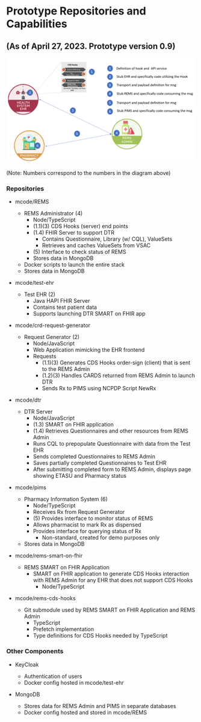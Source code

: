 # Prototype Repositories and Capabilities

## (As of April 27, 2023. Prototype version 0.9)

![](./prototype-images/layout.png)

(Note: <a>Numbers</a> correspond to the numbers in the diagram above)

### Repositories

- mcode/REMS
    * REMS Administrator <a>(4)</a>
        + Node/TypeScript
        + <a>(1.1)(3)</a> CDS Hooks (server) end points
        + <a>(1.4)</a> FHIR Server to support DTR
            + Contains Questionnaire, Library (w/ CQL), ValueSets
            + Retrieves and caches ValueSets from VSAC
        + <a>(5)</a> Interface to check status of REMS
        +   Stores data in MongoDB
    * Docker scripts to launch the entire stack
    * Stores data in MongoDB

- mcode/test-ehr
    * Test EHR <a>(2)</a>
        + Java HAPI FHIR Server
        + Contains test patient data
        + Supports launching DTR SMART on FHIR app

- mcode/crd-request-generator
    * Request Generator <a>(2)</a>
        + Node/JavaScript
        + Web Application mimicking the EHR frontend
        + Requests
            + <a>(1.1)(3)</a> Generates CDS Hooks order-sign (client) that is sent to the REMS Admin
            + <a>(1.2)(3)</a> Handles CARDS returned from REMS Admin to launch DTR
            + Sends Rx to PIMS using NCPDP Script NewRx

- mcode/dtr
    * DTR Server
        + Node/JavaScript
        + <a>(1.3)</a> SMART on FHIR application
        + <a>(1.4)</a> Retrieves Questionnaires and other resources from REMS Admin
        + Runs CQL to prepopulate Questionnaire with data from the Test EHR
        + Sends completed Questionnaires to REMS Admin
        + Saves partially completed Questionnaires to Test EHR
        + After submitting completed form to REMS Admin, displays page showing ETASU and Pharmacy status

- mcode/pims
    * Pharmacy Information System <a>(6)</a>
        + Node/TypeScript
        + Receives Rx from Request Generator
        + <a>(5)</a> Provides interface to monitor status of REMS
        + Allows pharmacist to mark Rx as dispensed
        + Provides interface for querying status of Rx
            + Non-standard, created for demo purposes only
    * Stores data in MongoDB

- mcode/rems-smart-on-fhir
    * REMS SMART on FHIR Application
        + SMART on FHIR application to generate CDS Hooks interaction with REMS Admin for any EHR that does not support CDS Hooks
            + Node/TypeScript

- mcode/rems-cds-hooks
    * Git submodule used by REMS SMART on FHIR Application and REMS Admin
        + TypeScript
        + Prefetch implementation
        + Type definitions for CDS Hooks needed by TypeScript

### Other Components

- KeyCloak
    * Authentication of users
    * Docker config hosted in mcode/test-ehr

- MongoDB
    * Stores data for REMS Admin and PIMS in separate databases
    * Docker config hosted and stored in mcode/REMS
